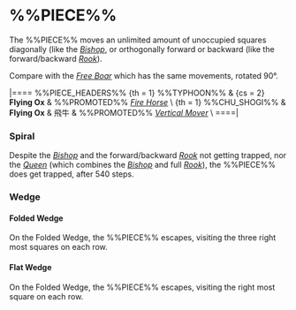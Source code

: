 # %%PIECE%%

The %%PIECE%% moves an unlimited amount of unoccupied squares
diagonally (like the [*Bishop*](bishop.html), or orthogonally
forward or backward (like the forward/backward [*Rook*](rook.html)).

Compare with the [*Free Boar*](free_boar.html) which has the same
movements, rotated 90&deg;.

|====
%%PIECE_HEADERS%%
  {th = 1}  %%TYPHOON%%
& {cs = 2}  **Flying Ox**
&           %%PROMOTED%% [*Fire Horse*](fire_horse.html) \\
  {th = 1}  %%CHU_SHOGI%%
&           **Flying Ox** & &#x98DB;&#x725B;
&           %%PROMOTED%% [*Vertical Mover*](vertical_mover.html) \\
====|

### Spiral

Despite the [*Bishop*](bishop.html) and the forward/backward 
[*Rook*](rook.html) not getting trapped, nor the [*Queen*](queen.html)
(which combines the [*Bishop*](bishop.html) and full [*Rook*](rook.html)),
the %%PIECE%% does get trapped, after 540 steps.

### Wedge

#### Folded Wedge

On the Folded Wedge, the %%PIECE%% escapes, visiting the three
right most squares on each row.

#### Flat Wedge

On the Folded Wedge, the %%PIECE%% escapes, visiting the
right most square on each row.

